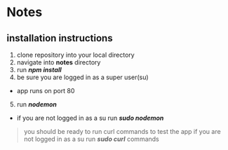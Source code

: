 # Notes

## installation instructions

1. clone repository into your local directory
2. navigate into **notes** directory
3. run **_npm install_**
4. be sure you are logged in as a super user(su)
  * app runs on port 80 
5. run **_nodemon_**
  * if you are not logged in as a su run **_sudo nodemon_**
  
>you should be ready to run curl commands to test the app
>if you are not logged in as a su run **_sudo curl_** commands
